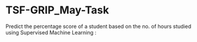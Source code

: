 # TSF-GRIP_May-Task
Predict the percentage score of a student based on the no. of hours studied using Supervised Machine Learning :
